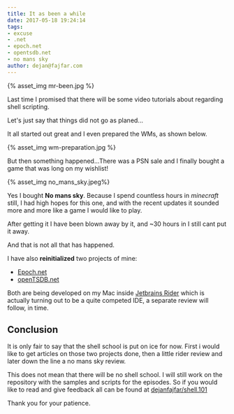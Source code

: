 ```yaml
---
title: It as been a while
date: 2017-05-18 19:24:14
tags:
- excuse
- .net
- epoch.net
- opentsdb.net
- no mans sky
author: dejan@fajfar.com
---
```


{% asset_img mr-been.jpg %}

Last time I promised that there will be some video tutorials about regarding shell scripting.

Let's just say that things did not go as planed...

<!--More-->

It all started out great and I even prepared the WMs, as shown below.

{% asset_img wm-preparation.jpg %}

But then something happened...There was a PSN sale and I finally bought a game that was long on my wishlist!

{% asset_img no_mans_sky.jpeg%}

Yes I bought __No mans sky__. Because I spend countless hours in _minecraft_ still, I had high hopes for this one, and with the 
recent updates it sounded more and more like a game I would like to play.

After getting it I have been blown away by it, and ~30 hours in I still cant put it away.

And that is not all that has happened.

I have also __reinitialized__ two projects of mine:

* [Epoch.net](https://github.com/dejanfajfar/epoch.net)
* [openTSDB.net](https://github.com/dejanfajfar/openTSDB.net)

Both are being developed on my Mac inside [Jetbrains Rider](https://www.jetbrains.com/rider/?fromMenu) which is actually
turning out to be a quite competed IDE, a separate review will follow, in time.
 
## Conclusion

It is only fair to say that the shell school is put on ice for now. First i would like to get articles on those two 
projects done, then a little rider review and later down the line a no mans sky review. 

This does not mean that there will be no shell school. I will still work on the repository with the samples and scripts 
for the episodes. So if you would like to read and give feedback all can be found at [dejanfajfar/shell.101](https://github.com/dejanfajfar/shell.101)

Thank you for your patience.